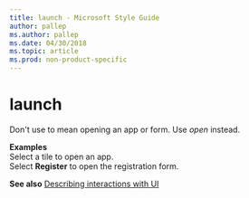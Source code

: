 ```yaml
---
title: launch - Microsoft Style Guide
author: pallep
ms.author: pallep
ms.date: 04/30/2018
ms.topic: article
ms.prod: non-product-specific
---
```


# launch

Don't use to mean opening an app or form. Use *open* instead.

**Examples**  
Select a tile to open an app.  
Select **Register** to open the registration form.

**See also** [Describing interactions with UI](~/procedures-instructions/describing-interactions-with-ui.md)
